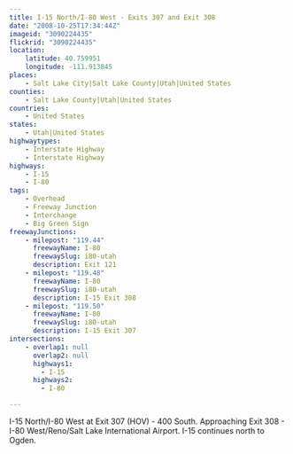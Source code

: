 ```yaml
---
title: I-15 North/I-80 West - Exits 307 and Exit 308
date: "2008-10-25T17:34:44Z"
imageid: "3090224435"
flickrid: "3090224435"
location:
    latitude: 40.759951
    longitude: -111.913845
places:
    - Salt Lake City|Salt Lake County|Utah|United States
counties:
    - Salt Lake County|Utah|United States
countries:
    - United States
states:
    - Utah|United States
highwaytypes:
    - Interstate Highway
    - Interstate Highway
highways:
    - I-15
    - I-80
tags:
    - Overhead
    - Freeway Junction
    - Interchange
    - Big Green Sign
freewayJunctions:
    - milepost: "119.44"
      freewayName: I-80
      freewaySlug: i80-utah
      description: Exit 121
    - milepost: "119.48"
      freewayName: I-80
      freewaySlug: i80-utah
      description: I-15 Exit 308
    - milepost: "119.50"
      freewayName: I-80
      freewaySlug: i80-utah
      description: I-15 Exit 307
intersections:
    - overlap1: null
      overlap2: null
      highways1:
        - I-15
      highways2:
        - I-80

---
```

I-15 North/I-80 West at Exit 307 (HOV) - 400 South.  Approaching Exit 308 - I-80 West/Reno/Salt Lake International Airport.  I-15 continues north to Ogden.